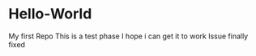# Hello-World
My first Repo
This is a test phase 
I hope i can get it to work 
Issue finally fixed 

